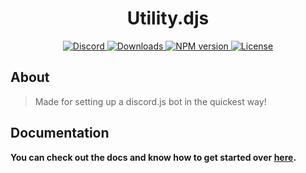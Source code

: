 <h1 align="center">Utility.djs</h1>

<p align="center">
  <a href="https://discord.gg/5zYxdy4Qad">
    <img src="https://img.shields.io/discord/1375417146036981812.svg?style=flat-square&label=Discord&logo=discord&color=5865F2&logoColor=white" alt="Discord">
  </a>
  <a href="https://www.npmjs.com/package/utility.djs">
    <img src="https://img.shields.io/npm/dt/utility.djs.svg?style=flat-square&maxAge=3600" alt="Downloads">
  </a>
  <a href="https://www.npmjs.com/package/utility.djs">
    <img src="https://img.shields.io/npm/v/utility.djs.svg?style=flat-square&maxAge=3600" alt="NPM version">
  </a>
  <a href="https://opensource.org/licenses/MIT">
    <img src="https://img.shields.io/badge/License-MIT-red.svg?style=flat-square" alt="License">
  </a>
</p>

## About

> Made for setting up a discord.js bot in the quickest way!

## Documentation

**You can check out the docs and know how to get started over [here](https://utilitydjsdocs.vercel.app/).**

